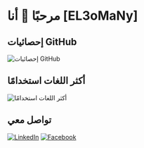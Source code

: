 # مرحبًا 👋 أنا [EL3oMaNy]

## إحصائيات GitHub
![إحصائيات GitHub](https://github-readme-stats.vercel.app/api?username=700Daa&show_icons=true&theme=radical)

## أكثر اللغات استخدامًا
![أكثر اللغات استخدامًا](https://github-readme-stats.vercel.app/api/top-langs/?username=700Daa&layout=compact&theme=radical)

## تواصل معي
[![LinkedIn](https://img.shields.io/badge/LinkedIn-0077B5?style=flat&logo=linkedin&logoColor=white)](https://linkedin.com/in/mahmoud-hesham-7b6a97354)
[![Facebook](https://img.shields.io/badge/Facebook-Follow-1877F2)](https://www.facebook.com/mahmod.hesham.77/)
